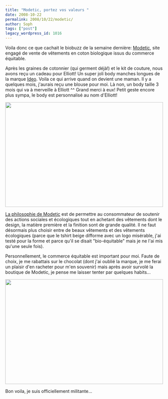 ```yaml
---
title: "Modetic, portez vos valeurs "
date: 2008-10-22
permalink: 2008/10/22/modetic/
author: Soph
tags: ["post"]
legacy_wordpress_id: 1016
---
```


Voila donc ce que cachait le biobuzz de la semaine dernière: [Modetic](http://www.modetic.com/catalog/index.php), site engagé de vente de vêtements en coton biologique issus du commerce équitable.

Après les graines de cotonnier (qui germent déjà!) et le kit de couture, nous avons reçu un cadeau pour Elliott! Un super joli body manches longues de la marque [Ideo](http://www.ideocollection.com/). Voila ce qui arrive quand on devient une maman. Il y a quelques mois, j'aurais reçu une blouse pour moi. Là non, un body taille 3 mois qui va à merveille à Elliott ^^ Grand merci à eux! Petit geste encore plus sympa, le body est personnalisé au nom d'Elliott!

[<img class="alignnone size-full wp-image-1017" title="elliottwears1" src="https://64k.be/wp-content/uploads/2008/10/elliottwears1.jpg" alt="" width="500" height="332" />](https://64k.be/wp-content/uploads/2008/10/elliottwears1.jpg)

<!-- excerpt -->

[La philosophie de Modetic](http://www.modetic.com/catalog/page.php?p=notre_philosophie) est de permettre au consommateur de soutenir des actions sociales et écologiques tout en achetant des vêtements dont le design,  										la matière première et la finition sont de grande qualité. Il ne faut désormais plus choisir entre de beaux vêtements et des vêtements écologiques (parce que le tshirt beige difforme avec un logo misérable, j'ai testé pour la forme et parce qu'il se disait "bio-équitable" mais je ne l'ai mis qu'une seule fois).

Personnellement, le commerce équitable est important pour moi. Faute de choix, je me rabattais sur le chocolat (dont j'ai oublié la marque, je me ferai un plaisir d'en racheter pour m'en souvenir) mais après avoir survolé la boutique de Modetic, je pense me laisser tenter par quelques habits...

[<img class="alignnone size-full wp-image-1018" title="elliottwears2" src="https://64k.be/wp-content/uploads/2008/10/elliottwears2.jpg" alt="" width="500" height="332" />](https://64k.be/wp-content/uploads/2008/10/elliottwears2.jpg)

Bon voila, je suis officiellement militante...
